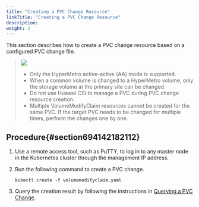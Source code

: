 ```yaml
---
title: "Creating a PVC Change Resource"
linkTitle: "Creating a PVC Change Resource"
description: 
weight: 2
---
```


This section describes how to create a PVC change resource based on a configured PVC change file.

>![](/css-docs/public_sys-resources/en/icon-note.gif)
>-   Only the HyperMetro active-active \(AA\) mode is supported.
>-   When a common volume is changed to a HyperMetro volume, only the storage volume at the primary site can be changed.
>-   Do not use Huawei CSI to manage a PVC during PVC change resource creation.
>-   Multiple VolumeModifyClaim resources cannot be created for the same PVC. If the target PVC needs to be changed for multiple times, perform the changes one by one.

## Procedure{#section694142182112}

1.  Use a remote access tool, such as PuTTY, to log in to any master node in the Kubernetes cluster through the management IP address.
2.  Run the following command to create a PVC change.

    ```
    kubectl create -f volumemodifyclaim.yaml 
    ```

3.  Query the creation result by following the instructions in  [Querying a PVC Change](/docs/advanced-features/pvc-change/configuring-pvc-changes/querying-a-pvc-change).

